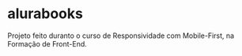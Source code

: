 # alurabooks
Projeto feito duranto o curso de Responsividade com Mobile-First, na Formação de Front-End.
